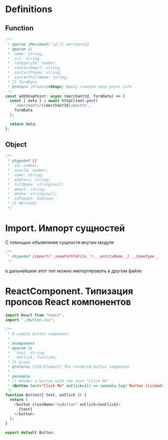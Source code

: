 # Definitions

## Function

```js
/**
 * @param {Merchant['id']} merchantId
 * @param {{
 *  name: string,
 *  url: string,
 *  categoryId: number,
 *  contactEmail: string,
 *  contactPhone: string,
 *  contactFullName: string,
 * }} formData
 * @return {Promise<Shop>} Newly created shop point info
 */
const addShopPoint: async (merchantId, formData) => {
  const { data } = await httpClient.post(
    `/merchants/${merchantId}/points`,
    formData
  );

  return data;
};
```

## Object

```js
/**
 * @typedef {{
 *  id: number;
 *  userId: number;
 *  name: string;
 *  address: string;
 *  fullName: string|null;
 *  email: string;
 *  phone: string|null;
 *  isPayout: boolean;
 * }} Merchant
 */
```

# Import. Импорт сущностей

С помощью объявления сущности внутри модуля

```js
/**
 * @typedef {import('_somePathToFile_').__entityName__} __SomeType__
 */
```

в дальнейшем этот тип можно импортировать в другом файле

# ReactComponent. Типизация пропсов React компонентов

```js
import React from "react";
import "./Button.css";

/**
 * A simple button component.
 *
 * @component
 * @param {{
 *   text: string;
 *   onClick: function;
 * }} props
 * @returns {JSX.Element} The rendered button component.
 *
 * @example
 * // Render a button with the text "Click Me"
 * <Button text="Click Me" onClick={() => console.log('Button clicked!')} />
 */
function Button({ text, onClick }) {
  return (
    <button className="myButton" onClick={onClick}>
      {text}
    </button>
  );
}

export default Button;
```
